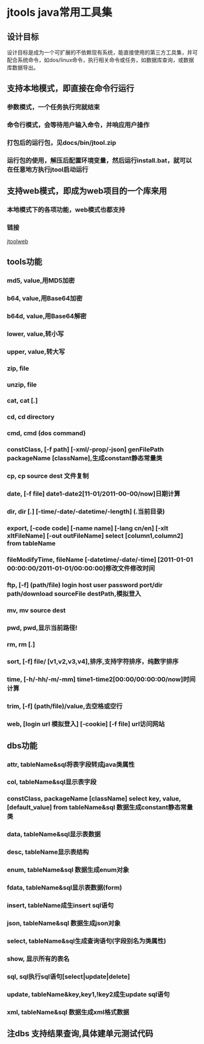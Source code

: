 jtools java常用工具集
===================================

设计目标
-----------------------------------
设计目标是成为一个可扩展的不依赖现有系统，能直接使用的第三方工具集，并可配合系统命令，如dos/linux命令，执行相关命令或任务，如数据库查询，或数据库数据导出。




 支持本地模式，即直接在命令行运行
----------------------------------- 

### 参数模式，一个任务执行完就结束
### 命令行模式，会等待用户输入命令，并响应用户操作
### 打包后的运行包，见docs/bin/jtool.zip
### 运行包的使用，解压后配置环境变量，然后运行install.bat，就可以在任意地方执行jtool启动运行




 支持web模式，即成为web项目的一个库来用
----------------------------------- 

### 本地模式下的各项功能，web模式也都支持
### 链接
[jtoolweb](http://jtoolweb.jd-app.com/)<br />





tools功能
-----------------------------------
### md5, value,用MD5加密
### b64, value,用Base64加密
### b64d, value,用Base64解密
### lower, value,转小写
### upper, value,转大写
### zip, file
### unzip, file
### cat, cat [*.*]
### cd, cd directory
### cmd, cmd (dos command)
### constClass, [-f path] [-xml/-prop/-json] genFilePath packageName [className],生成constant静态常量类
### cp, cp source dest 文件复制
### date, [-f file] date1-date2[11-01/2011-00-00/now]日期计算
### dir, dir [*.*] [-time/-date/-datetime/-length] (.当前目录)
### export, [-code code] [-name name] [-lang cn/en] [-xlt xltFileName] [-out outFileName] select [column1,column2] from tableName
### fileModifyTime,  fileName [-datetime/-date/-time] [2011-01-01 00:00:00/2011-01-01/00:00:00]修改文件修改时间
### ftp, [-f] (path/file) login host user password port/dir path/download sourceFile destPath,模拟登入
### mv, mv source dest
### pwd, pwd,显示当前路径!
### rm, rm [*.*]
### sort, [-f] file/ [v1,v2,v3,v4],排序,支持字符排序，纯数字排序
### time, [-h/-hh/-m/-mm] time1-time2[00:00/00:00:00/now]时间计算
### trim, [-f] (path/file)/value,去空格或空行
### web, [login url 模拟登入] [-cookie] [-f file] url访问网站


dbs功能
-----------------------------------
### attr, tableName&sql将表字段转成java类属性
### col, tableName&sql显示表字段
### constClass, packageName [className] select key, value, [default_value] from tableName&sql 数据生成constant静态常量类
### data, tableName&sql显示表数据
### desc, tableName显示表结构
### enum, tableName&sql 数据生成enum对象
### fdata, tableName&sql显示表数据(form)
### insert, tableName成生insert sql语句
### json, tableName&sql 数据生成json对象
### select, tableName&sql生成查询语句(字段别名为类属性)
### show, 显示所有的表名
### sql, sql执行sql语句[select|update|delete]
### update, tableName&key,key1,!key2成生update sql语句
### xml, tableName&sql 数据生成xml格式数据

## 注dbs 支持结果查询,具体建单元测试代码




